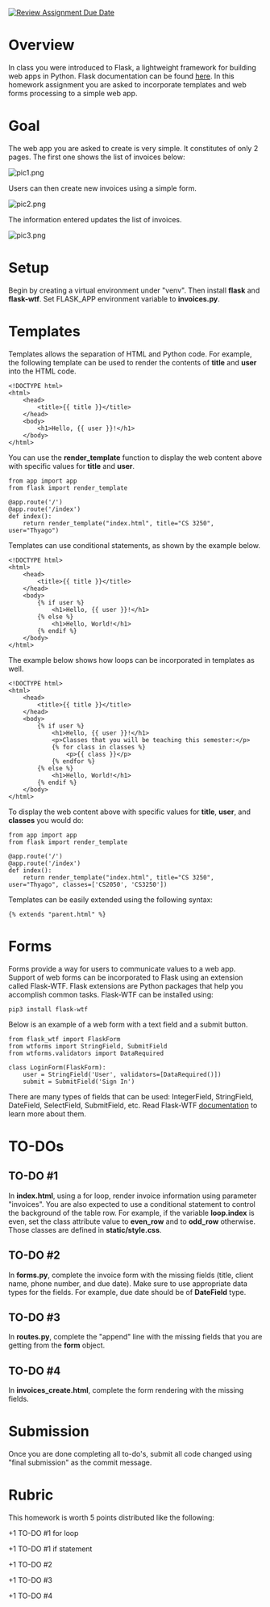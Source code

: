 [![Review Assignment Due Date](https://classroom.github.com/assets/deadline-readme-button-24ddc0f5d75046c5622901739e7c5dd533143b0c8e959d652212380cedb1ea36.svg)](https://classroom.github.com/a/_oxHkT34)
# Overview

In class you were introduced to Flask, a lightweight framework for building web apps in Python. Flask documentation can be found [here](https://flask.palletsprojects.com/en/2.3.x/). In this homework assignment you are asked to incorporate templates and web forms processing to a simple web app. 

# Goal 

The web app you are asked to create is very simple. It constitutes of only 2 pages. The first one shows the list of invoices below: 

![pic1.png](pics/pic1.png)

Users can then create new invoices using a simple form. 

![pic2.png](pics/pic2.png)

The information entered updates the list of invoices. 

![pic3.png](pics/pic3.png)

# Setup

Begin by creating a virtual environment under "venv".  Then install **flask** and **flask-wtf**. Set FLASK_APP environment variable to **invoices.py**. 

# Templates

Templates allows the separation of HTML and Python code. For example, the following template can be used to render the contents of **title** and **user** into the HTML code. 

```
<!DOCTYPE html>
<html>
    <head>
        <title>{{ title }}</title>
    </head>
    <body>
        <h1>Hello, {{ user }}!</h1>
    </body>
</html>
```

You can use the **render_template** function to display the web content above with specific values for **title** and **user**. 

```
from app import app
from flask import render_template

@app.route('/')
@app.route('/index')
def index():
    return render_template("index.html", title="CS 3250", user="Thyago")
```

Templates can use conditional statements, as shown by the example below. 

```
<!DOCTYPE html>
<html>
    <head>
        <title>{{ title }}</title>
    </head>
    <body>
        {% if user %}
            <h1>Hello, {{ user }}!</h1>
        {% else %}
            <h1>Hello, World!</h1>
        {% endif %}
    </body>
</html>
```

The example below shows how loops can be incorporated in templates as well.

```
<!DOCTYPE html>
<html>
    <head>
        <title>{{ title }}</title>
    </head>
    <body>
        {% if user %}
            <h1>Hello, {{ user }}!</h1>
            <p>Classes that you will be teaching this semester:</p>
            {% for class in classes %}
                <p>{{ class }}</p>
            {% endfor %}
        {% else %}
            <h1>Hello, World!</h1>
        {% endif %}
    </body>
</html>
```

To display the web content above with specific values for **title**, **user**, and **classes** you would do: 

```
from app import app
from flask import render_template

@app.route('/')
@app.route('/index')
def index():
    return render_template("index.html", title="CS 3250", user="Thyago", classes=['CS2050', 'CS3250'])
```

Templates can be easily extended using the following syntax: 

```
{% extends "parent.html" %}
```

# Forms

Forms provide a way for users to communicate values to a web app. Support of web forms can be incorporated to Flask using an extension called Flask-WTF.  Flask extensions are Python packages that help you accomplish common tasks. Flask-WTF can be installed using: 

```
pip3 install flask-wtf
```

Below is an example of a web form with a text field and a submit button. 

```
from flask_wtf import FlaskForm
from wtforms import StringField, SubmitField
from wtforms.validators import DataRequired

class LoginForm(FlaskForm):
    user = StringField('User', validators=[DataRequired()])
    submit = SubmitField('Sign In')
```

There are many types of fields that can be used: IntegerField, StringField, DateField, SelectField, SubmitField, etc. Read Flask-WTF [documentation](https://flask-wtf.readthedocs.io/en/1.1.x/) to learn more about them. 

# TO-DOs

## TO-DO #1

In **index.html**, using a for loop, render invoice information using parameter "invoices". You are also expected to use a conditional statement to control the background of the table row. For example, if the variable **loop.index** is even, set the class attribute value to **even_row** and to **odd_row** otherwise. Those classes are defined in **static/style.css**. 

## TO-DO #2 

In **forms.py**, complete the invoice form with the missing fields (title, client name, phone number, and due date). Make sure to use appropriate data types for the fields. For example, due date should be of **DateField** type. 

## TO-DO #3

In **routes.py**, complete the "append" line with the missing fields that you are getting from the **form** object. 

## TO-DO #4 

In **invoices_create.html**, complete the form rendering with the missing fields. 

# Submission 

Once you are done completing all to-do's, submit all code changed using "final submission" as the commit message. 

# Rubric 

This homework is worth 5 points distributed like the following: 

+1 TO-DO #1 for loop 

+1 TO-DO #1 if statement 

+1 TO-DO #2

+1 TO-DO #3

+1 TO-DO #4








